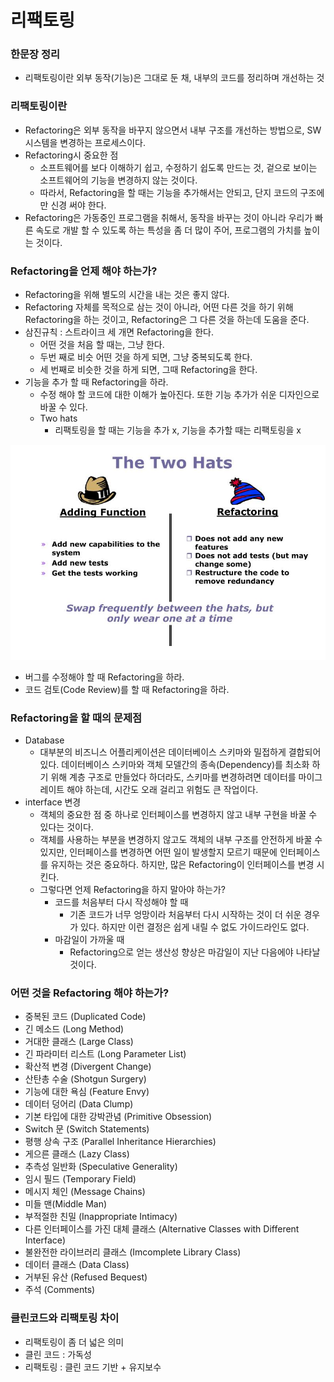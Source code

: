 # 리팩토링

### 한문장 정리

- 리팩토링이란 외부 동작(기능)은 그대로 둔 채, 내부의 코드를 정리하며 개선하는 것

### 리팩토링이란

- Refactoring은 외부 동작을 바꾸지 않으면서 내부 구조를 개선하는 방법으로, SW 시스템을 변경하는 프로세스이다.
- Refactoring시 중요한 점
    - 소프트웨어를 보다 이해하기 쉽고, 수정하기 쉽도록 만드는 것, 겉으로 보이는 소프트웨어의 기능을 변경하지 않는 것이다.
    - 따라서, Refactoring을 할 때는 기능을 추가해서는 안되고, 단지 코드의 구조에만 신경 써야 한다.
- Refactoring은 가동중인 프로그램을 취해서, 동작을 바꾸는 것이 아니라 우리가 빠른 속도로 개발 할 수 있도록 하는 특성을 좀 더 많이 주어, 프로그램의 가치를 높이는 것이다.

### **Refactoring을 언제 해야 하는가?**

- Refactoring을 위해 별도의 시간을 내는 것은 좋지 않다.
- Refactoring 자체를 목적으로 삼는 것이 아니라, 어떤 다른 것을 하기 위해 Refactoring을 하는 것이고, Refactoring은 그 다른 것을 하는데 도움을 준다.
- 삼진규칙 : 스트라이크 세 개면 Refactoring을 한다.
    - 어떤 것을 처음 할 때는, 그냥 한다.
    - 두번 째로 비슷 어떤 것을 하게 되면, 그냥 중복되도록 한다.
    - 세 번째로 비슷한 것을 하게 되면, 그때 Refactoring을 한다.
- 기능을 추가 할 때 Refactoring을 하라.
    - 수정 해야 할 코드에 대한 이해가 높아진다. 또한 기능 추가가 쉬운 디자인으로 바꿀 수 있다.
    - Two hats
        - 리팩토링을 할 때는 기능을 추가 x, 기능을 추가할 때는 리팩토링을  x

![image_1](./refactoring/refactoring_1.png)

- 버그를 수정해야 할 때 Refactoring을 하라.
- 코드 검토(Code Review)를 할 때 Refactoring을 하라.

### **Refactoring을 할 때의 문제점**

- Database
    - 대부분의 비즈니스 어플리케이션은 데이터베이스 스키마와 밀접하게 결합되어 있다. 데이터베이스 스키마와 객체 모델간의 종속(Dependency)를 최소화 하기 위해 계층 구조로 만들었다 하더라도, 스키마를 변경하려면 데이터를 마이그레이트 해야 하는데, 시간도 오래 걸리고 위험도 큰 작업이다.
- interface 변경
    - 객체의 중요한 점 중 하나로 인터페이스를 변경하지 않고 내부 구현을 바꿀 수 있다는 것이다.
    - 객체를 사용하는 부분을 변경하지 않고도 객체의 내부 구조를 안전하게 바꿀 수 있지만, 인터페이스를 변경하면 어떤 일이 발생할지 모르기 때문에 인터페이스를 유지하는 것은 중요하다. 하지만, 많은 Refactoring이 인터페이스를 변경 시킨다.
    - 그렇다면 언제 Refactoring을 하지 말아야 하는가?
        - 코드를 처음부터 다시 작성해야 할 때
            - 기존 코드가 너무 엉망이라 처음부터 다시 시작하는 것이 더 쉬운 경우가 있다. 하지만 이런 결정은 쉽게 내릴 수 없도 가이드라인도 없다.
        - 마감일이 가까울 때
            - Refactoring으로 얻는 생산성 향상은 마감일이 지난 다음에야 나타날 것이다.

### **어떤 것을 Refactoring 해야 하는가?**

- 중복된 코드 (Duplicated Code)
- 긴 메소드 (Long Method)
- 거대한 클래스 (Large Class)
- 긴 파라미터 리스트 (Long Parameter List)
- 확산적 변경 (Divergent Change)
- 산탄총 수술 (Shotgun Surgery)
- 기능에 대한 욕심 (Feature Envy)
- 데이터 덩어리 (Data Clump)
- 기본 타입에 대한 강박관념 (Primitive Obsession)
- Switch 문 (Switch Statements)
- 평행 상속 구조 (Parallel Inheritance Hierarchies)
- 게으른 클래스 (Lazy Class)
- 추측성 일반화 (Speculative Generality)
- 임시 필드 (Temporary Field)
- 메시지 체인 (Message Chains)
- 미들 맨(Middle Man)
- 부적절한 친밀 (Inappropriate Intimacy)
- 다른 인터페이스를 가진 대체 클래스 (Alternative Classes with Different Interface)
- 불완전한 라이브러리 클래스 (Imcomplete Library Class)
- 데이터 클래스 (Data Class)
- 거부된 유산 (Refused Bequest)
- 주석 (Comments)

### 클린코드와 리팩토링 차이

- 리팩토링이 좀 더 넓은 의미
- 클린 코드 : 가독성
- 리팩토링 : 클린 코드 기반 + 유지보수